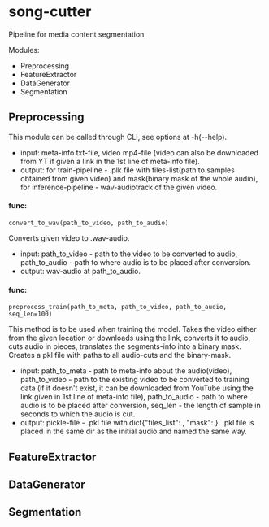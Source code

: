 # song-cutter
Pipeline for media content segmentation

Modules:
 - Preprocessing
 - FeatureExtractor
 - DataGenerator
 - Segmentation
## Preprocessing
This module can be called through CLI, see options at -h(--help).
* input: meta-info txt-file, video mp4-file (video can also be downloaded from YT if given a link in the 1st line of meta-info file).
* output: for train-pipeline - .plk file with files-list(path to samples obtained from given video) and mask(binary mask of the whole audio),
        for inference-pipeline - wav-audiotrack of the given video.
#### func:
    convert_to_wav(path_to_video, path_to_audio)
Converts given video to .wav-audio.
* input: path_to_video - path to the video to be converted to audio,
         path_to_audio - path to where audio is to be placed after conversion.
* output: wav-audio at path_to_audio.
#### func:
    preprocess_train(path_to_meta, path_to_video, path_to_audio, seq_len=100)
This method is to be used when training the model.
Takes the video either from the given location or downloads using the link, converts it to audio,
cuts audio in pieces, translates the segments-info into a binary mask. Creates a pkl file with paths
to all audio-cuts and the binary-mask.
* input: path_to_meta - path to meta-info about the audio(video),
         path_to_video - path to the existing video to be converted to training data (if it doesn't exist, it can be downloaded from YouTube using the link given in 1st line of meta-info file),
         path_to_audio - path to where audio is to be placed after conversion,
         seq_len - the length of sample in seconds to which the audio is cut.
* output: pickle-file - .pkl file with dict{"files_list": <list of paths to cuts>, "mask": <bin mask for the whole audio>}. .pkl file is placed in the same dir as the initial audio and named the same way.
 
## FeatureExtractor
## DataGenerator
## Segmentation
